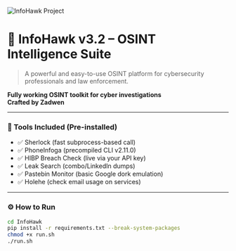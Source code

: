 ![InfoHawk Project](assets/project.png)

# 🦅 InfoHawk v3.2 – OSINT Intelligence Suite

> A powerful and easy-to-use OSINT platform for cybersecurity professionals and law enforcement.

**Fully working OSINT toolkit for cyber investigations**  
**Crafted by Zadwen**

---

### 🧰 Tools Included (Pre-installed)

- ✅ Sherlock (fast subprocess-based call)
- ✅ PhoneInfoga (precompiled CLI v2.11.0)
- ✅ HIBP Breach Check (live via your API key)
- ✅ Leak Search (combo/LinkedIn dumps)
- ✅ Pastebin Monitor (basic Google dork emulation)
- ✅ Holehe (check email usage on services)

---

### ⚙️ How to Run

```bash
cd InfoHawk
pip install -r requirements.txt --break-system-packages
chmod +x run.sh
./run.sh

